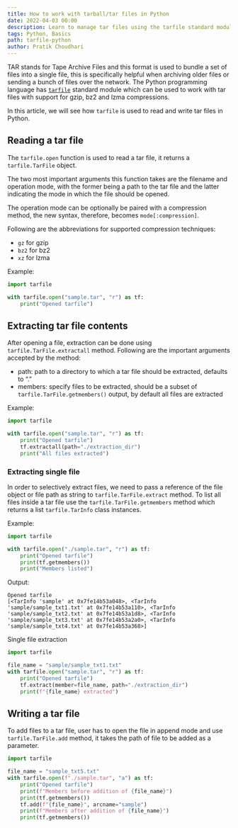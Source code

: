 ```yaml
---
title: How to work with tarball/tar files in Python 
date: 2022-04-03 00:00
description: Learn to manage tar files using the tarfile standard module.
tags: Python, Basics
path: tarfile-python
author: Pratik Choudhari
---
```


TAR stands for Tape Archive Files and this format is used to bundle a set of files into a single file, this is specifically helpful when archiving older files or sending a bunch of files over the network. The Python programming language has [`tarfile`](https://docs.python.org/3/library/tarfile.html) standard module which can be used to work with tar files with support for gzip, bz2 and lzma compressions.

In this article, we will see how `tarfile` is used to read and write tar files in Python.

## Reading a tar file

The `tarfile.open` function is used to read a tar file, it returns a `tarfile.TarFile` object.

The two most important arguments this function takes are the filename and operation mode, with the former being a path to the tar file and the latter indicating the mode in which the file should be opened.

The operation mode can be optionally be paired with a compression method, the new syntax, therefore, becomes `mode[:compression]`. 

Following are the abbreviations for supported compression techniques:

- `gz` for gzip
- `bz2` for bz2
- `xz` for lzma 

Example:

```python
import tarfile

with tarfile.open("sample.tar", "r") as tf:
    print("Opened tarfile")
```

## Extracting tar file contents

After opening a file, extraction can be done using `tarfile.TarFile.extractall` method. Following are the important arguments accepted by the method:
- path: path to a directory to which a tar file should be extracted, defaults to “.” 
- members: specify files to be extracted, should be a subset of  `tarfile.TarFile.getmembers()` output, by default all files are extracted

Example:

```python
import tarfile

with tarfile.open("sample.tar", "r") as tf:
    print("Opened tarfile")
    tf.extractall(path="./extraction_dir")
    print("All files extracted")
```

### Extracting single file

In order to selectively extract files, we need to pass a reference of the file object or file path as string to `tarfile.TarFile.extract` method. To list all files inside a tar file use the `tarfile.TarFile.getmembers` method which returns a list `tarfile.TarInfo` class instances.

Example:

```python
import tarfile

with tarfile.open("./sample.tar", "r") as tf:
    print("Opened tarfile")
    print(tf.getmembers())
    print("Members listed")
```

Output:

```console
Opened tarfile
[<TarInfo 'sample' at 0x7fe14b53a048>, <TarInfo 'sample/sample_txt1.txt' at 0x7fe14b53a110>, <TarInfo 'sample/sample_txt2.txt' at 0x7fe14b53a1d8>, <TarInfo 'sample/sample_txt3.txt' at 0x7fe14b53a2a0>, <TarInfo 'sample/sample_txt4.txt' at 0x7fe14b53a368>]
```

Single file extraction

```python
import tarfile

file_name = "sample/sample_txt1.txt"
with tarfile.open("sample.tar", "r") as tf:
    print("Opened tarfile")
    tf.extract(member=file_name, path="./extraction_dir")
    print(f"{file_name} extracted")
```

## Writing a tar file

To add files to a tar file, user has to open the file in append mode and use `tarfile.TarFile.add` method, it takes the path of file to be added as a parameter.

```python
import tarfile

file_name = "sample_txt5.txt"
with tarfile.open(f"./sample.tar", "a") as tf:
    print("Opened tarfile")
    print(f"Members before addition of {file_name}")
    print(tf.getmembers())
    tf.add(f"{file_name}", arcname="sample")
    print(f"Members after addition of {file_name}")
    print(tf.getmembers())
```

